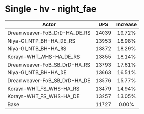 # Single - hv - night_fae
| Actor | DPS | Increase |
|---|:---:|:---:|
|Dreamweaver-FoB_DrD-HA_DE_RS|14039|19.72%|
|Niya-GI_NTP_BH-HA_DE_RS|13953|18.98%|
|Niya-GI_NTB_BH-HA_RS|13872|18.29%|
|Korayn-WHT_WHS-HA_DE_RS|13855|18.14%|
|Dreamweaver-FoB_SB_DrD-HA_RS|13793|17.61%|
|Niya-GI_NTB_BH-HA_DE|13663|16.51%|
|Dreamweaver-FoB_SB_DrD-HA_DE|13576|15.77%|
|Korayn-WHT_FS_WHS-HA_RS|13479|14.94%|
|Korayn-WHT_FS_WHS-HA_DE|13257|13.05%|
|Base|11727|0.00%|
